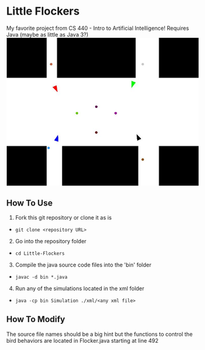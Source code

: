# Little Flockers
My favorite project from CS 440 - Intro to Artificial Intelligence!
Requires Java (maybe as little as Java 3?)
![A screenshot of the simulation in action](https://raw.githubusercontent.com/brandon8000/Little-Flockers/master/Flockers.JPG "Look at those flockers go!")

How To Use
----------
1. Fork this git repository or clone it as is
  - `git clone <repository URL>`
2. Go into the repository folder
  - `cd Little-Flockers`
3. Compile the java source code files into the 'bin' folder
  - `javac -d bin *.java`
4. Run any of the simulations located in the xml folder
  - `java -cp bin Simulation ./xml/<any xml file>`

How To Modify
-------------
The source file names should be a big hint but the functions to control the bird behaviors are located in Flocker.java starting at line 492